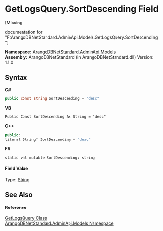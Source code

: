 # GetLogsQuery.SortDescending Field
 

\[Missing <summary> documentation for "F:ArangoDBNetStandard.AdminApi.Models.GetLogsQuery.SortDescending"\]

**Namespace:**&nbsp;<a href="09a5369e-c1cb-35e0-2a36-7817d39ab37d">ArangoDBNetStandard.AdminApi.Models</a><br />**Assembly:**&nbsp;ArangoDBNetStandard (in ArangoDBNetStandard.dll) Version: 1.1.0

## Syntax

**C#**<br />
``` C#
public const string SortDescending = "desc"
```

**VB**<br />
``` VB
Public Const SortDescending As String = "desc"
```

**C++**<br />
``` C++
public:
literal String^ SortDescending = "desc"
```

**F#**<br />
``` F#
static val mutable SortDescending: string
```


#### Field Value
Type: <a href="https://docs.microsoft.com/dotnet/api/system.string" target="_blank" rel="noopener noreferrer">String</a>

## See Also


#### Reference
<a href="72b81dde-8a25-2d18-d0c0-e93fb69c2969">GetLogsQuery Class</a><br /><a href="09a5369e-c1cb-35e0-2a36-7817d39ab37d">ArangoDBNetStandard.AdminApi.Models Namespace</a><br />